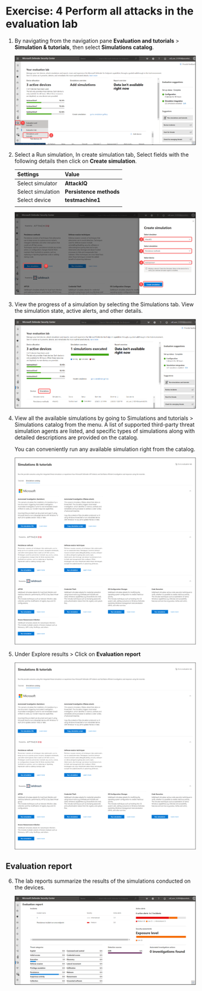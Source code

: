 # Exercise: 4 Perform all attacks in the evaluation lab



1. By navigating from the navigation pane **Evaluation and tutorials** > **Simulation & tutorials**, then select **Simulations catalog**.




   ![](images/navigate-similation.png)





2. Select a Run simulation, In create simulation tab, Select fields with the following details then click on **Create simulation**.

    | Settings | Value |
    |--|--|
    | Select simulator | **AttackIQ**  |
    | Select simulation | **Persistence methods**  |
    | Select device | **testmachine1**  |
    | | |




   ![](images/create-simulation.png)




3. View the progress of a simulation by selecting the Simulations tab. View the simulation state, active alerts, and other details.




   ![](images/simulations-tab.png)




4. View all the available simulations by going to Simulations and tutorials > Simulations catalog from the menu. A list of supported third-party threat simulation agents are listed, and specific types of simulations along with detailed descriptions are provided on the catalog.

    You can conveniently run any available simulation right from the catalog.




   ![](images/simulations-catalog.png)




5. Under Explore results > Click on **Evaluation report**




   ![](images/simulations-catalog.png)



## Evaluation report



6. The lab reports summarize the results of the simulations conducted on the devices.




   ![](images/eval-report.png)